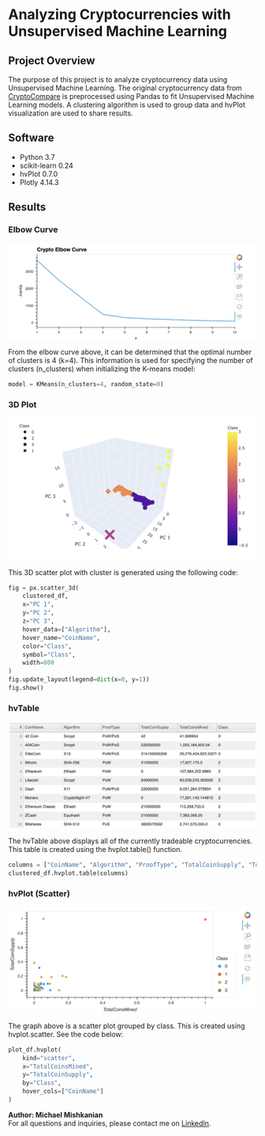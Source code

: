 # Analyzing Cryptocurrencies with Unsupervised Machine Learning

## Project Overview
The purpose of this project is to analyze cryptocurrency data using Unsupervised Machine Learning. The original cryptocurrency data from [CryptoCompare](https://min-api.cryptocompare.com/data/all/coinlist) is preprocessed using Pandas to fit Unsupervised Machine Learning models. A clustering algorithm is used to group data and hvPlot visualization are used to share results.

## Software
- Python 3.7
- scikit-learn 0.24
- hvPlot 0.7.0
- Plotly 4.14.3

## Results

### Elbow Curve

![elbow_curve](https://github.com/Mishkanian/Cryptocurrencies/blob/main/README_images/elbow_curve.png)

From the elbow curve above, it can be determined that the optimal number of clusters is 4 (k=4). This information is used for specifying the number of clusters (n_clusters) when initializing the K-means model:
```python
model = KMeans(n_clusters=4, random_state=0)
```

### 3D Plot

![3d_plot](https://github.com/Mishkanian/Cryptocurrencies/blob/main/README_images/3d_plot.png)

This 3D scatter plot with cluster is generated using the following code:

```python
fig = px.scatter_3d(
    clustered_df,
    x="PC 1",
    y="PC 2",
    z="PC 3",
    hover_data=["Algorithm"],
    hover_name="CoinName",
    color="Class",
    symbol="Class",
    width=800
)
fig.update_layout(legend=dict(x=0, y=1))
fig.show()
```

### hvTable

![hv_table](https://github.com/Mishkanian/Cryptocurrencies/blob/main/README_images/hv_table.png)

The hvTable above displays all of the currently tradeable cryptocurrencies. This table is created using the hvplot.table() function.
```python
columns = ["CoinName", "Algorithm", "ProofType", "TotalCoinSupply", "TotalCoinsMined", "Class"]
clustered_df.hvplot.table(columns)
```

### hvPlot (Scatter)

![hv_plot](https://github.com/Mishkanian/Cryptocurrencies/blob/main/README_images/hv_plot.png)

The graph above is a scatter plot grouped by class. This is created using hvplot.scatter. See the code below:

```python
plot_df.hvplot(
    kind="scatter", 
    x="TotalCoinsMined", 
    y="TotalCoinSupply", 
    by="Class",
    hover_cols=["CoinName"]
)
```


**Author: Michael Mishkanian**  
For all questions and inquiries, please contact me on [LinkedIn](https://www.linkedin.com/in/michaelmishkanian/).
